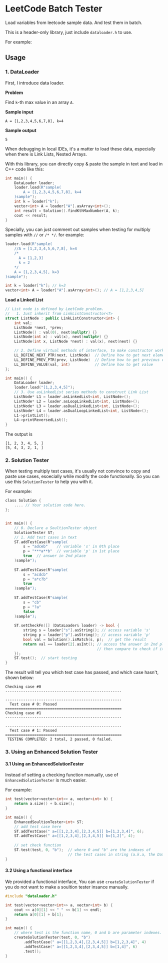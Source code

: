 # LeetCode Batch Tester 

Load variables from leetcode sample data. And test them in batch.

This is a header-only library, just include `dataloader.h` to use.

For example: 

## Usage

### 1. DataLoader

First, I introduce data loader.

**Problem**

Find `k`-th max value in an array `A`.

**Sample input**
```
A = [1,2,3,4,5,6,7,8], k=4
```

**Sample output**
```
5
```

When debugging in local IDEs, it's a matter to load these data, especially when there
is Link Lists, Nested Arrays. 

With this library, you can directly copy & paste the sample in text and load in C++ code like this:
```c++
int main() {
    DataLoader loader;
    loader.load(R"sample(
        A = [1,2,3,4,5,6,7,8], k=4
    )sample");
    int k = loader["k"];
    vector<int> A = loader["A"].asArray<int>();
    int result = Solution().findKthMaxNumber(A, k);
    cout << result;
}
```

Specially, you can just comment out samples when testing for multiply samples with `//` or `/* */`.
for example:
```c++
loader.load(R"sample(
    //A = [1,2,3,4,5,6,7,8], k=4
    /*
      A = [1,2,3]
      k = 2
    */
    A = [1,2,3,4,5], k=3
)sample");

int k = loader["k"]; // k=3
vector<int> A = loader["A"].asArray<int>(); // A = [1,2,3,4,5]
```

**Load a Linked List**

```c++
// List node is defined by LeetCode problem.
//   1. Just inherit from LinkListConstructor<T>
struct ListNode : public LinkListConstructor<int> {
    int val;
    ListNode *next, *prev;
    ListNode() : val(0), next(nullptr) {}
    ListNode(int x) : val(x), next(nullptr) {}
    ListNode(int x, ListNode *next) : val(x), next(next) {}

    // 2. Define virtual methods of interface, to make constructor work
    LL_DEFINE_NEXT_PTR(next, ListNode)  // Define how to get next element
    LL_DEFINE_PREV_PTR(prev, ListNode)  // Define how to get previous element
    LL_DEFINE_VALUE(val, int)           // Define how to get value
};

int main() {
    DataLoader loader;
    loader.load("[1,2,3,4,5]");
    // 3. Use asLinkedList series methods to construct Link List
    ListNode* L1 = loader.asLinkedList<int, ListNode>();
    ListNode* L2 = loader.asLoopLinkedList<int, ListNode>();
    ListNode* L3 = loader.asDualLinkedList<int, ListNode>();
    ListNode* L4 = loader.asDualLoopLinkedList<int, ListNode>();
    L1->printList();
    L4->printReversedList();
}
```

The output is
```
[1, 2, 3, 4, 5, ]
[5, 4, 3, 2, 1, ]
```
### 2. Solution Tester

When testing multiply test cases, it's usually not convince to copy 
and paste use cases, esoecially while modify the code functionally. So 
you can use this `SolutionTester` to help you with it.

For example: 
```c
class Solution {
    .... // Your solution code here.
};


int main() {
    // 0. Declare a SoultionTester object
    SolutionTester ST;
    // 1. Add test cases in text
    ST.addTestCase(R"sample(
        s = "adceb"    // variable 's' in 0th place
        p = "***a**b"  // variable 'p' in 1st place
        true  // answer in 2nd place
    )sample");
    
    ST.addTestCase(R"sample(
        s = "acdcb"
        p = "a*c?b"
        true
    )sample");
    
    ST.addTestCase(R"sample(
        s = "cb"
        p = "?a"
        false
    )sample");
    
    ST.setCheckFn([] (DataLoader& loader) -> bool {
        string s = loader["s"].asString(); // access variable 's'
        string p = loader["p"].asString(); // access variable 'p'
        bool val = Solution().isMatch(s, p);  // get the result
        return val == loader[2].asInt(); // access the answer in 2nd place
                                         // then compare to check if it's a right answer.
    });
    ST.test();  // start testing
}
```

The result will tell you which test case has passed, and which case hasn't, shown below:

```
Checking case #0
----------------------------------------------------

----------------------------------------------------
  Test case # 0: Passed
====================================================
Checking case #1
----------------------------------------------------

----------------------------------------------------
  Test case # 1: Passed
====================================================
 TESTING COMPLETED: 2 total, 2 passed, 0 failed.
```

### 3. Using an Enhanced Solution Tester

#### **3.1 Using an EnhancedSolutionTester**

Instead of setting a checking function manually, use of `EnhancedSolutionTester` is much easier.

For example:

```c++
int test(vector<vector<int>> a, vector<int> b) {
    return a.size() + b.size();
}

int main() {
    EnhancedSoultionTester<int> ST;
    // add test case here
    ST.addTestCase(" a=[[1,2,3,4],[2,3,4,5]] b=[1,2,3,4]", 6);
    ST.addTestCase(" a=[[1,2,3,4],[2,3,4,5]] b=[1,2]", 4);
    
    // set check function
    ST.test(test, 0, "b");  // where 0 and "b" are the indexes of 
                            // the test cases in string (a.k.a, the DataLoader)
}
```

#### **3.2 Using a functional interface**

We provided a functional interface, You can use `createSolutionTester` if you do not want to make a soultion tester insance manually.

```c++
#include "dataloader.h"

int test(vector<vector<int>> a, vector<int> b) {
    cout << a[0][1] << " " << b[1] << endl;
    return a[0][1] + b[1];
}

int main() {
    // where test is the function name, 0 and b are parameter indexes.
    createSolutionTester(test, 0, "b")
        .addTestCase(" a=[[1,2,3,4],[2,3,4,5]] b=[1,2,3,4]", 4)
        .addTestCase(" a=[[1,2,3,4],[2,3,4,5]] b=[1,4]", 6)
        .test();
}
```

